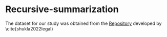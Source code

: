 # Recursive-summarization
The dataset for our study was obtained from the [Repository](https://zenodo.org/records/7152317#.Yz6mJ9JByC0) developed by \cite{shukla2022legal)
